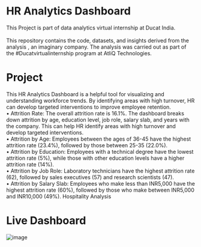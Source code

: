 # HR Analytics Dashboard
This Project is part of data analytics virtual internship at Ducat India.<br>	
This repository contains the code, datasets, and insights derived from the analysis , an imaginary company. The analysis was carried out as part of the #Ducatvirtualinternship program at AtliQ Technologies.

# Project 
This HR Analytics Dashboard is a helpful tool for visualizing and understanding workforce trends. By identifying areas with high turnover, HR can develop targeted interventions to improve employee retention. <br>
	• Attrition Rate: The overall attrition rate is 16.1%. The dashboard breaks down attrition by age, education level, job role, salary slab, and years with the company. This can help HR identify areas with high turnover and develop targeted interventions. <br>
	• Attrition by Age: Employees between the ages of 36-45 have the highest attrition rate (23.4%), followed by those between 25-35 (22.0%). <br>
	• Attrition by Education: Employees with a technical degree have the lowest attrition rate (5%), while those with other education levels have a higher attrition rate (14%). <br>
	• Attrition by Job Role: Laboratory technicians have the highest attrition rate (62), followed by sales executives (57) and research scientists (47). <br>
	• Attrition by Salary Slab: Employees who make less than INR5,000 have the highest attrition rate (60%), followed by those who make between INR5,000 and INR10,000 (49%). Hospitality Analysis
# Live Dashboard
![image](https://github.com/ArjeetSoni/Hr-Analytics-Dashboard/assets/152283528/bd2c3b4e-deda-4347-bdc1-ae1a75c8b31d)

